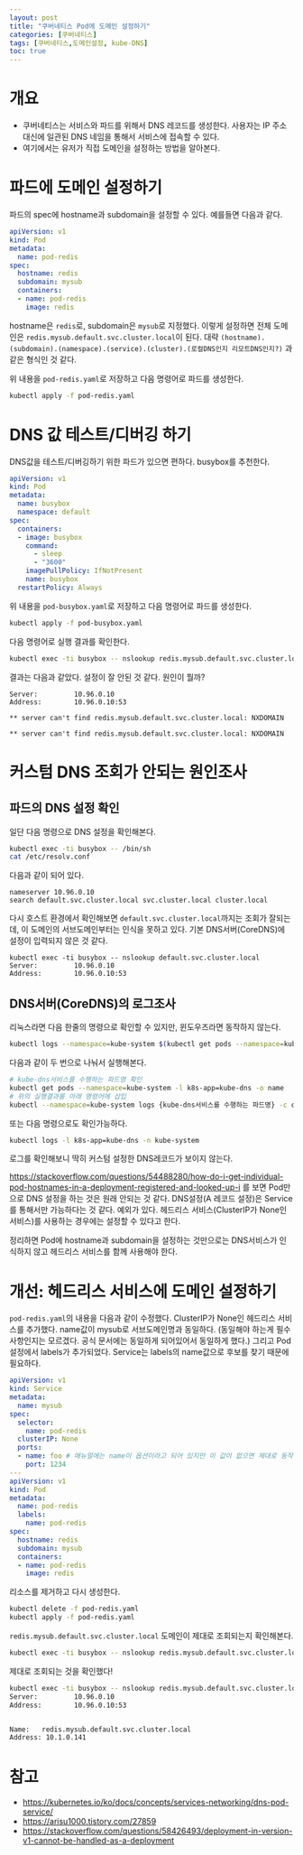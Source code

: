 ```yaml
---
layout: post
title: "쿠버네티스 Pod에 도메인 설정하기"
categories: [쿠버네티스]
tags: [쿠버네티스,도메인설정, kube-DNS]
toc: true
---
```


# 개요
- 쿠버네티스는 서비스와 파드를 위해서 DNS 레코드를 생성한다. 사용자는 IP 주소 대신에 일관된 DNS 네임을 통해서 서비스에 접속할 수 있다.
- 여기에서는 유저가 직접 도메인을 설정하는 방법을 알아본다. 

# 파드에 도메인 설정하기 
파드의 spec에 hostname과 subdomain을 설정할 수 있다. 예를들면 다음과 같다. 

```yaml 
apiVersion: v1
kind: Pod
metadata:
  name: pod-redis
spec:
  hostname: redis
  subdomain: mysub
  containers:
  - name: pod-redis
    image: redis
```

hostname은 `redis`로, subdomain은 `mysub`로 지정했다. 이렇게 설정하면 전체 도메인은 `redis.mysub.default.svc.cluster.local`이 된다. 대략 `(hostname).(subdomain).(namespace).(service).(cluster).(로컬DNS인지 리모트DNS인지?)` 과 같은 형식인 것 같다. 

위 내용을 `pod-redis.yaml`로 저장하고 다음 명령어로 파드를 생성한다. 

```sh
kubectl apply -f pod-redis.yaml
```

# DNS 값 테스트/디버깅 하기 
DNS값을 테스트/디버깅하기 위한 파드가 있으면 편하다. busybox를 추천한다. 

```yaml
apiVersion: v1
kind: Pod
metadata:
  name: busybox
  namespace: default
spec:
  containers:
  - image: busybox
    command:
      - sleep
      - "3600"
    imagePullPolicy: IfNotPresent
    name: busybox
  restartPolicy: Always
```

위 내용을 `pod-busybox.yaml`로 저장하고 다음 명령어로 파드를 생성한다. 

```sh
kubectl apply -f pod-busybox.yaml
```

다음 명령어로 실행 결과를 확인한다. 

```sh
kubectl exec -ti busybox -- nslookup redis.mysub.default.svc.cluster.local
```

결과는 다음과 같았다. 설정이 잘 안된 것 같다. 원인이 뭘까?

```
Server:         10.96.0.10
Address:        10.96.0.10:53

** server can't find redis.mysub.default.svc.cluster.local: NXDOMAIN

** server can't find redis.mysub.default.svc.cluster.local: NXDOMAIN
```

# 커스텀 DNS 조회가 안되는 원인조사 
## 파드의 DNS 설정 확인 
일단 다음 명령으로 DNS 설정을 확인해본다. 

```sh
kubectl exec -ti busybox -- /bin/sh
cat /etc/resolv.conf
```

다음과 같이 되어 있다. 

```
nameserver 10.96.0.10
search default.svc.cluster.local svc.cluster.local cluster.local
```

다시 호스트 환경에서 확인해보면 `default.svc.cluster.local`까지는 조회가 잘되는데, 이 도메인의 서브도메인부터는 인식을 못하고 있다. 기본 DNS서버(CoreDNS)에 설정이 입력되지 않은 것 같다. 

```
kubectl exec -ti busybox -- nslookup default.svc.cluster.local
Server:         10.96.0.10
Address:        10.96.0.10:53
```

## DNS서버(CoreDNS)의 로그조사 

리눅스라면 다음 한줄의 명령으로 확인할 수 있지만, 윈도우즈라면 동작하지 않는다. 

```sh
kubectl logs --namespace=kube-system $(kubectl get pods --namespace=kube-system -l k8s-app=kube-dns -o name) -c coredns
```

다음과 같이 두 번으로 나눠서 실행해본다. 

```sh
# kube-dns서비스를 수행하는 파드명 확인
kubectl get pods --namespace=kube-system -l k8s-app=kube-dns -o name
# 위의 실행결과를 아래 명령어에 삽입
kubectl --namespace=kube-system logs {kube-dns서비스를 수행하는 파드명} -c coredns
```

또는 다음 명령으로도 확인가능하다. 

```sh
kubectl logs -l k8s-app=kube-dns -n kube-system
```

로그를 확인해보니 딱히 커스텀 설정한 DNS레코드가 보이지 않는다.  


https://stackoverflow.com/questions/54488280/how-do-i-get-individual-pod-hostnames-in-a-deployment-registered-and-looked-up-i
를 보면 Pod만으로 DNS 설정을 하는 것은 원래 안되는 것 같다. DNS설정(A 레코드 설정)은 Service를 통해서만 가능하다는 것 같다. 예외가 있다. 헤드리스 서비스(ClusterIP가 None인 서비스)를 사용하는 경우에는 설정할 수 있다고 한다. 

정리하면 Pod에 hostname과 subdomain을 설정하는 것만으로는 DNS서비스가 인식하지 않고 헤드리스 서비스를 함께 사용해야 한다. 

# 개선: 헤드리스 서비스에 도메인 설정하기 

`pod-redis.yaml`의 내용을 다음과 같이 수정했다. ClusterIP가 None인 헤드리스 서비스를 추가했다. name값이 mysub로 서브도메인명과 동일하다. (동일해야 하는게 필수사항인지는 모르겠다. 공식 문서에는 동일하게 되어있어서 동일하게 했다.) 그리고 Pod설정에서 labels가 추가되었다. Service는 labels의 name값으로 후보를 찾기 때문에 필요하다.

```yaml 
apiVersion: v1
kind: Service
metadata:
  name: mysub
spec:
  selector:
    name: pod-redis
  clusterIP: None
  ports:
  - name: foo # 매뉴얼에는 name이 옵션이라고 되어 있지만 이 값이 없으면 제대로 동작하지 않았다. 써두는게 좋겠다. 
    port: 1234
---
apiVersion: v1
kind: Pod
metadata:
  name: pod-redis
  labels:
    name: pod-redis
spec:
  hostname: redis
  subdomain: mysub
  containers:
  - name: pod-redis
    image: redis

```

리소스를 제거하고 다시 생성한다. 

```sh
kubectl delete -f pod-redis.yaml
kubectl apply -f pod-redis.yaml
```

`redis.mysub.default.svc.cluster.local` 도메인이 제대로 조회되는지 확인해본다. 

```sh
kubectl exec -ti busybox -- nslookup redis.mysub.default.svc.cluster.local
```

제대로 조회되는 것을 확인했다! 

```sh
kubectl exec -ti busybox -- nslookup redis.mysub.default.svc.cluster.local
Server:         10.96.0.10
Address:        10.96.0.10:53


Name:   redis.mysub.default.svc.cluster.local
Address: 10.1.0.141

```

# 참고 
- https://kubernetes.io/ko/docs/concepts/services-networking/dns-pod-service/
- https://arisu1000.tistory.com/27859
- https://stackoverflow.com/questions/58426493/deployment-in-version-v1-cannot-be-handled-as-a-deployment